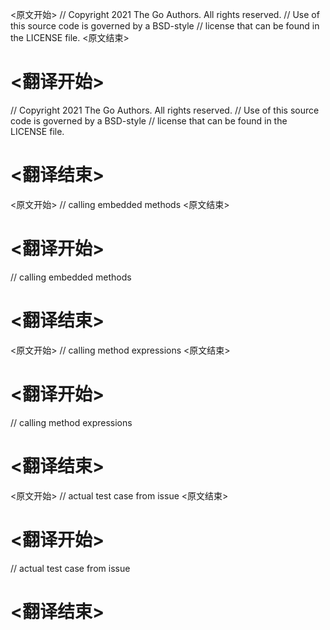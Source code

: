 
<原文开始>
// Copyright 2021 The Go Authors. All rights reserved.
// Use of this source code is governed by a BSD-style
// license that can be found in the LICENSE file.
<原文结束>

# <翻译开始>
// Copyright 2021 The Go Authors. All rights reserved.
// Use of this source code is governed by a BSD-style
// license that can be found in the LICENSE file.
# <翻译结束>


<原文开始>
// calling embedded methods
<原文结束>

# <翻译开始>
// calling embedded methods
# <翻译结束>


<原文开始>
// calling method expressions
<原文结束>

# <翻译开始>
// calling method expressions
# <翻译结束>


<原文开始>
// actual test case from issue
<原文结束>

# <翻译开始>
// actual test case from issue
# <翻译结束>

